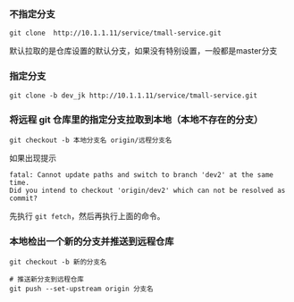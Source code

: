 ### 不指定分支

`git clone  http://10.1.1.11/service/tmall-service.git`

默认拉取的是仓库设置的默认分支，如果没有特别设置，一般都是master分支

### 指定分支

`git clone -b dev_jk http://10.1.1.11/service/tmall-service.git`

### 将远程 git 仓库里的指定分支拉取到本地（本地不存在的分支）

`git checkout -b 本地分支名 origin/远程分支名`

如果出现提示
```
fatal: Cannot update paths and switch to branch 'dev2' at the same time.
Did you intend to checkout 'origin/dev2' which can not be resolved as commit?
```

先执行 `git fetch`，然后再执行上面的命令。

### 本地检出一个新的分支并推送到远程仓库

```
git checkout -b 新的分支名

# 推送新分支到远程仓库
git push --set-upstream origin 分支名
```
